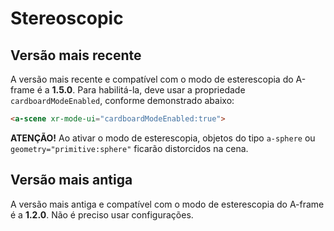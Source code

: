 # Stereoscopic

## Versão mais recente

A versão mais recente e compatível com o modo de esterescopia do A-frame é a **1.5.0**. Para habilitá-la, deve usar a propriedade `cardboardModeEnabled`, conforme demonstrado abaixo:

```html
<a-scene xr-mode-ui="cardboardModeEnabled:true">
```

**ATENÇÃO!** Ao ativar o modo de esterescopia, objetos do tipo `a-sphere` ou `geometry="primitive:sphere"` ficarão distorcidos na cena.

## Versão mais antiga

A versão mais antiga e compatível com o modo de esterescopia do A-frame é a **1.2.0**. Não é preciso usar configurações.